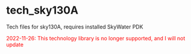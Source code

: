 # tech_sky130A

Tech files for sky130A, requires installed SkyWater PDK

<span style="color:red"> 2022-11-26: This technology library is no longer supported, and I
will not update </span>
